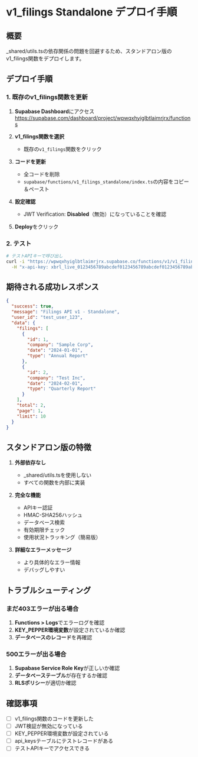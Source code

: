 # v1_filings Standalone デプロイ手順

## 概要
_shared/utils.tsの依存関係の問題を回避するため、スタンドアロン版のv1_filings関数をデプロイします。

## デプロイ手順

### 1. 既存のv1_filings関数を更新

1. **Supabase Dashboard**にアクセス
   https://supabase.com/dashboard/project/wpwqxhyiglbtlaimrjrx/functions

2. **v1_filings関数を選択**
   - 既存の`v1_filings`関数をクリック

3. **コードを更新**
   - 全コードを削除
   - `supabase/functions/v1_filings_standalone/index.ts`の内容をコピー＆ペースト

4. **設定確認**
   - JWT Verification: **Disabled**（無効）になっていることを確認

5. **Deploy**をクリック

### 2. テスト

```bash
# テストAPIキーで呼び出し
curl -i "https://wpwqxhyiglbtlaimrjrx.supabase.co/functions/v1/v1_filings" \
  -H "x-api-key: xbrl_live_0123456789abcdef0123456789abcdef0123456789abcdef0123456789abcd"
```

## 期待される成功レスポンス

```json
{
  "success": true,
  "message": "Filings API v1 - Standalone",
  "user_id": "test_user_123",
  "data": {
    "filings": [
      {
        "id": 1,
        "company": "Sample Corp",
        "date": "2024-01-01",
        "type": "Annual Report"
      },
      {
        "id": 2,
        "company": "Test Inc",
        "date": "2024-02-01",
        "type": "Quarterly Report"
      }
    ],
    "total": 2,
    "page": 1,
    "limit": 10
  }
}
```

## スタンドアロン版の特徴

1. **外部依存なし**
   - _shared/utils.tsを使用しない
   - すべての関数を内部に実装

2. **完全な機能**
   - APIキー認証
   - HMAC-SHA256ハッシュ
   - データベース検索
   - 有効期限チェック
   - 使用状況トラッキング（簡易版）

3. **詳細なエラーメッセージ**
   - より具体的なエラー情報
   - デバッグしやすい

## トラブルシューティング

### まだ403エラーが出る場合

1. **Functions > Logs**でエラーログを確認
2. **KEY_PEPPER環境変数**が設定されているか確認
3. **データベースのレコード**を再確認

### 500エラーが出る場合

1. **Supabase Service Role Key**が正しいか確認
2. **データベーステーブル**が存在するか確認
3. **RLSポリシー**が適切か確認

## 確認事項

- [ ] v1_filings関数のコードを更新した
- [ ] JWT検証が無効になっている
- [ ] KEY_PEPPER環境変数が設定されている
- [ ] api_keysテーブルにテストレコードがある
- [ ] テストAPIキーでアクセスできる